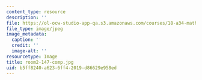 ```yaml
---
content_type: resource
description: ''
file: https://ol-ocw-studio-app-qa.s3.amazonaws.com/courses/18-a34-mathematical-problem-solving-putnam-seminar-fall-2018/b5ff8240a6236ff42019d86629e958ed_room2-147-comp.jpg
file_type: image/jpeg
image_metadata:
  caption: ''
  credit: ''
  image-alt: ''
resourcetype: Image
title: room2-147-comp.jpg
uid: b5ff8240-a623-6ff4-2019-d86629e958ed
---
```

